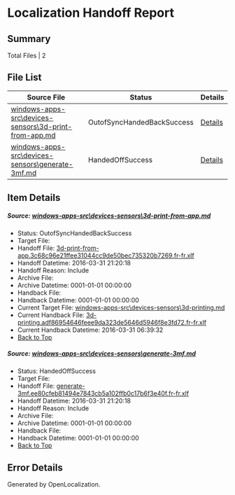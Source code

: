# <a name='report-top'></a> Localization Handoff Report

## Summary
 Total Files | 2

## File List
 Source File | Status | Details 
 ----------- | ------ | ------- 
 [windows-apps-src\devices-sensors\3d-print-from-app.md](https://github.com/Microsoft/windows-apps/blob/bc7b9ace2749f047ecf9f3429103abf30e09b1cf/windows-apps-src/devices-sensors/3d-print-from-app.md) | OutofSyncHandedBackSuccess | [Details](#11f140741fd89bb21f453be33aff87057b6455391927)
 [windows-apps-src\devices-sensors\generate-3mf.md](https://github.com/Microsoft/windows-apps/blob/bc7b9ace2749f047ecf9f3429103abf30e09b1cf/windows-apps-src/devices-sensors/generate-3mf.md) | HandedOffSuccess | [Details](#c7ace72ad2acf1b8041a2171968d9b98dec3b95c1965)

## Item Details
##### <a name='11f140741fd89bb21f453be33aff87057b6455391927'></a> Source: [windows-apps-src\devices-sensors\3d-print-from-app.md](https://github.com/Microsoft/windows-apps/blob/bc7b9ace2749f047ecf9f3429103abf30e09b1cf/windows-apps-src/devices-sensors/3d-print-from-app.md)
* Status: OutofSyncHandedBackSuccess
* Target File: 
* Handoff File: [3d-print-from-app.3c68c96e21ffee31044cc9de50bec735320b7269.fr-fr.xlf](https://github.com/Microsoft/WDG.handoff/blob/e5e531869b5159ec3d48b2568623396b7c7ba921/ol-handoff/Microsoft/windows-apps.fr-fr/master/3d-print-from-app.3c68c96e21ffee31044cc9de50bec735320b7269.fr-fr.xlf)
* Handoff Datetime: 2016-03-31 21:20:18
* Handoff Reason: Include
* Archive File: 
* Archive Datetime: 0001-01-01 00:00:00
* Handback File: 
* Handback Datetime: 0001-01-01 00:00:00
* Current Target File: [windows-apps-src\devices-sensors\3d-printing.md](https://github.com/Microsoft/windows-apps.fr-fr/blob/d925ec27afa641e8d526ea3738d32f93df24b09a/windows-apps-src/devices-sensors/3d-printing.md)
* Current Handback File: [3d-printing.adf86954646feee9da323de5646d5946f8e3fd72.fr-fr.xlf](https://github.com/Microsoft/WDG.handback/blob/dfbbfb09fb303eb1fe2891114943a590e70b77ba/ol-handback/Microsoft/windows-apps.fr-fr/master/3d-printing.adf86954646feee9da323de5646d5946f8e3fd72.fr-fr.xlf)
* Current Handback Datetime: 2016-03-31 06:39:32
* [Back to Top](#report-top)

##### <a name='c7ace72ad2acf1b8041a2171968d9b98dec3b95c1965'></a> Source: [windows-apps-src\devices-sensors\generate-3mf.md](https://github.com/Microsoft/windows-apps/blob/bc7b9ace2749f047ecf9f3429103abf30e09b1cf/windows-apps-src/devices-sensors/generate-3mf.md)
* Status: HandedOffSuccess
* Target File: 
* Handoff File: [generate-3mf.ee80cfeb81494e7843cb5a102ffb0c17b6f3e40f.fr-fr.xlf](https://github.com/Microsoft/WDG.handoff/blob/e5e531869b5159ec3d48b2568623396b7c7ba921/ol-handoff/Microsoft/windows-apps.fr-fr/master/generate-3mf.ee80cfeb81494e7843cb5a102ffb0c17b6f3e40f.fr-fr.xlf)
* Handoff Datetime: 2016-03-31 21:20:18
* Handoff Reason: Include
* Archive File: 
* Archive Datetime: 0001-01-01 00:00:00
* Handback File: 
* Handback Datetime: 0001-01-01 00:00:00
* [Back to Top](#report-top)


## Error Details

Generated by OpenLocalization.
